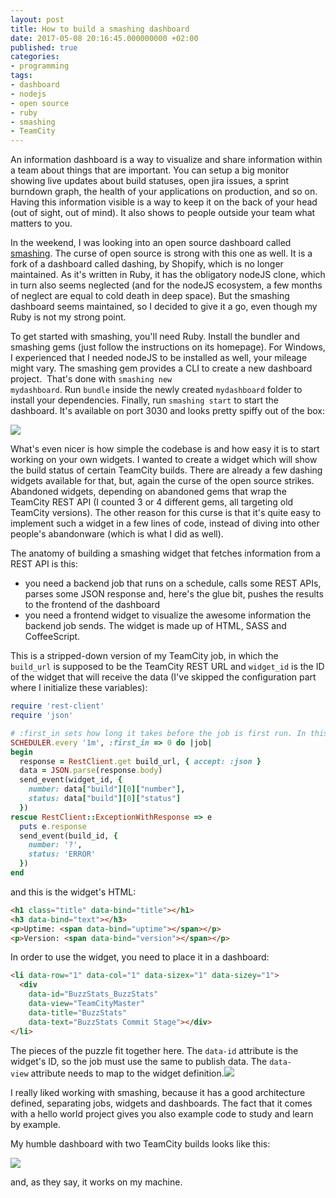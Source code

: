 ```yaml
---
layout: post
title: How to build a smashing dashboard
date: 2017-05-08 20:16:45.000000000 +02:00
published: true
categories:
- programming
tags:
- dashboard
- nodejs
- open source
- ruby
- smashing
- TeamCity
---
```


An information dashboard is a way to visualize and share information within a team about things that are important. You can setup a big monitor showing live updates about build statuses, open jira issues, a sprint burndown graph, the health of your applications on production, and so on. Having this information visible is a way to keep it on the back of your head (out of sight, out of mind). It also shows to people outside your team what matters to you.

<!--more-->

In the weekend, I was looking into an open source dashboard called <a href="https://github.com/Smashing/smashing" target="_blank" rel="noopener noreferrer">smashing</a>. The curse of open source is strong with this one as well. It is a fork of a dashboard called dashing, by Shopify, which is no longer maintained. As it's written in Ruby, it has the obligatory nodeJS clone, which in turn also seems neglected (and for the nodeJS ecosystem, a few months of neglect are equal to cold death in deep space). But the smashing dashboard seems maintained, so I decided to give it a go, even though my Ruby is not my strong point.

To get started with smashing, you'll need Ruby. Install the bundler and smashing gems (just follow the instructions on its homepage). For Windows, I experienced that I needed nodeJS to be installed as well, your mileage might vary. The smashing gem provides a CLI to create a new dashboard project.  That's done with <code>smashing new mydashboard</code>. Run <code>bundle</code> inside the newly created <code>mydashboard</code> folder to install your dependencies. Finally, run <code>smashing start</code> to start the dashboard. It's available on port 3030 and looks pretty spiffy out of the box:

<img src="{{ site.baseurl }}/assets/2017/05/08/21_50_49-my-super-sweet-dashboard.png" />

What's even nicer is how simple the codebase is and how easy it is to start working on your own widgets. I wanted to create a widget which will show the build status of certain TeamCity builds. There are already a few dashing widgets available for that, but, again the curse of the open source strikes. Abandoned widgets, depending on abandoned gems that wrap the TeamCity REST API (I counted 3 or 4 different gems, all targeting old TeamCity versions). The other reason for this curse is that it's quite easy to implement such a widget in a few lines of code, instead of diving into other people's abandonware (which is what I did as well).

The anatomy of building a smashing widget that fetches information from a REST API is this:
<ul>
<li>you need a backend job that runs on a schedule, calls some REST APIs, parses some JSON response and, here's the glue bit, pushes the results to the frontend of the dashboard</li>
<li>you need a frontend widget to visualize the awesome information the backend job sends. The widget is made up of HTML, SASS and CoffeeScript.</li>
</ul>

This is a stripped-down version of my TeamCity job, in which the <code>build_url</code> is supposed to be the TeamCity REST URL and <code>widget_id</code> is the ID of the widget that will receive the data (I've skipped the configuration part where I initialize these variables):

```ruby
require 'rest-client'
require 'json'

# :first_in sets how long it takes before the job is first run. In this case, it is run immediately
SCHEDULER.every '1m', :first_in => 0 do |job|
begin
  response = RestClient.get build_url, { accept: :json }
  data = JSON.parse(response.body)
  send_event(widget_id, {
    number: data["build"][0]["number"],
    status: data["build"][0]["status"]
  })
rescue RestClient::ExceptionWithResponse => e
  puts e.response
  send_event(build_id, {
    number: '?',
    status: 'ERROR'
  })
end
```

and this is the widget's HTML:

```html
<h1 class="title" data-bind="title"></h1>
<h3 data-bind="text"></h3>
<p>Uptime: <span data-bind="uptime"></span></p>
<p>Version: <span data-bind="version"></span></p>
```

In order to use the widget, you need to place it in a dashboard:

```html
<li data-row="1" data-col="1" data-sizex="1" data-sizey="1">
  <div
    data-id="BuzzStats_BuzzStats"
    data-view="TeamCityMaster"
    data-title="BuzzStats"
    data-text="BuzzStats Commit Stage"></div>
</li>
```

The pieces of the puzzle fit together here. The <code>data-id</code> attribute is the widget's ID, so the job must use the same to publish data. The <code>data-view</code> attribute needs to map to the widget definition.<img src="{{ site.baseurl }}/assets/2017/widget-link.png" />

I really liked working with smashing, because it has a good architecture defined, separating jobs, widgets and dashboards. The fact that it comes with a hello world project gives you also example code to study and learn by example.

My humble dashboard with two TeamCity builds looks like this:

<img src="{{ site.baseurl }}/assets/2017/05/08/21_37_18-my-super-sweet-dashboard.png" />

and, as they say, it works on my machine.
